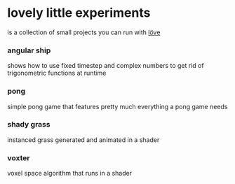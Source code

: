 # lovely little experiments
 is a collection of small projects you can run with [löve](https://love2d.org/)

### angular ship
 shows how to use fixed timestep and complex numbers to get rid of trigonometric functions at runtime

### pong
 simple pong game that features pretty much everything a pong game needs

### shady grass
 instanced grass generated and animated in a shader

### voxter
 voxel space algorithm that runs in a shader
